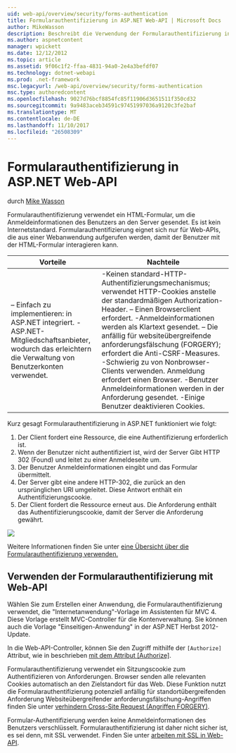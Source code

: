 ```yaml
---
uid: web-api/overview/security/forms-authentication
title: Formularauthentifizierung in ASP.NET Web-API | Microsoft Docs
author: MikeWasson
description: Beschreibt die Verwendung der Formularauthentifizierung in ASP.NET Web-API.
ms.author: aspnetcontent
manager: wpickett
ms.date: 12/12/2012
ms.topic: article
ms.assetid: 9f06c1f2-ffaa-4831-94a0-2e4a3befdf07
ms.technology: dotnet-webapi
ms.prod: .net-framework
msc.legacyurl: /web-api/overview/security/forms-authentication
msc.type: authoredcontent
ms.openlocfilehash: 9027d76bcf8854fc85f11906d3651511f350cd32
ms.sourcegitcommit: 9a9483aceb34591c97451997036a9120c3fe2baf
ms.translationtype: MT
ms.contentlocale: de-DE
ms.lasthandoff: 11/10/2017
ms.locfileid: "26508309"
---
```

<a name="forms-authentication-in-aspnet-web-api"></a>Formularauthentifizierung in ASP.NET Web-API
====================
durch [Mike Wasson](https://github.com/MikeWasson)

Formularauthentifizierung verwendet ein HTML-Formular, um die Anmeldeinformationen des Benutzers an den Server gesendet. Es ist kein Internetstandard. Formularauthentifizierung eignet sich nur für Web-APIs, die aus einer Webanwendung aufgerufen werden, damit der Benutzer mit der HTML-Formular interagieren kann.

| Vorteile | Nachteile |
| --- | --- |
| – Einfach zu implementieren: in ASP.NET integriert. -ASP.NET-Mitgliedschaftsanbieter, wodurch das erleichtern die Verwaltung von Benutzerkonten verwendet. | -Keinen standard-HTTP-Authentifizierungsmechanismus; verwendet HTTP-Cookies anstelle der standardmäßigen Authorization-Header. – Einen Browserclient erfordert. -Anmeldeinformationen werden als Klartext gesendet. – Die anfällig für websiteübergreifende anforderungsfälschung (FORGERY); erfordert die Anti-CSRF-Measures. -Schwierig zu von Nonbrowser-Clients verwenden. Anmeldung erfordert einen Browser. -Benutzer Anmeldeinformationen werden in der Anforderung gesendet. -Einige Benutzer deaktivieren Cookies. |

Kurz gesagt Formularauthentifizierung in ASP.NET funktioniert wie folgt:

1. Der Client fordert eine Ressource, die eine Authentifizierung erforderlich ist.
2. Wenn der Benutzer nicht authentifiziert ist, wird der Server Gibt HTTP 302 (Found) und leitet zu einer Anmeldeseite um.
3. Der Benutzer Anmeldeinformationen eingibt und das Formular übermittelt.
4. Der Server gibt eine andere HTTP-302, die zurück an den ursprünglichen URI umgeleitet. Diese Antwort enthält ein Authentifizierungscookie.
5. Der Client fordert die Ressource erneut aus. Die Anforderung enthält das Authentifizierungscookie, damit der Server die Anforderung gewährt.

![](forms-authentication/_static/image1.png)

Weitere Informationen finden Sie unter [eine Übersicht über die Formularauthentifizierung verwenden.](../../../web-forms/overview/older-versions-security/introduction/an-overview-of-forms-authentication-cs.md)

## <a name="using-forms-authentication-with-web-api"></a>Verwenden der Formularauthentifizierung mit Web-API

Wählen Sie zum Erstellen einer Anwendung, die Formularauthentifizierung verwendet, die "Internetanwendung"-Vorlage im Assistenten für MVC 4. Diese Vorlage erstellt MVC-Controller für die Kontenverwaltung. Sie können auch die Vorlage "Einseitigen-Anwendung" in der ASP.NET Herbst 2012-Update.

In die Web-API-Controller, können Sie den Zugriff mithilfe der `[Authorize]` Attribut, wie in beschrieben [mit dem Attribut [Authorize]](authentication-and-authorization-in-aspnet-web-api.md#auth3).

Formularauthentifizierung verwendet ein Sitzungscookie zum Authentifizieren von Anforderungen. Browser senden alle relevanten Cookies automatisch an den Zielstandort für das Web. Diese Funktion nutzt die Formularauthentifizierung potenziell anfällig für standortübergreifenden Anforderung Websiteübergreifender anforderungsfälschung-Angriffen finden Sie unter [verhindern Cross-Site Request (Angriffen FORGERY)](preventing-cross-site-request-forgery-csrf-attacks.md).

Formular-Authentifizierung werden keine Anmeldeinformationen des Benutzers verschlüsselt. Formularauthentifizierung ist daher nicht sicher ist, es sei denn, mit SSL verwendet. Finden Sie unter [arbeiten mit SSL in Web-API](working-with-ssl-in-web-api.md).
